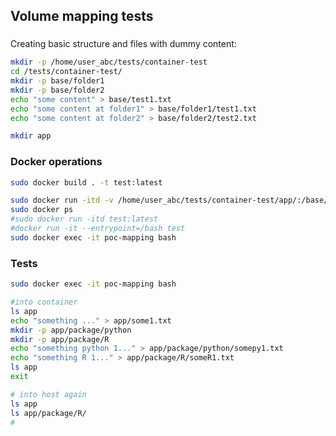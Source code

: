 ## Volume mapping tests

### 
Creating basic structure and files with dummy content:

```bash
mkdir -p /home/user_abc/tests/container-test
cd /tests/container-test/
mkdir -p base/folder1
mkdir -p base/folder2
echo "some content" > base/test1.txt
echo "some content at folder1" > base/folder1/test1.txt
echo "some content at folder2" > base/folder2/test2.txt

mkdir app
```

### Docker operations
```bash
sudo docker build . -t test:latest

sudo docker run -itd -v /home/user_abc/tests/container-test/app/:/base/app/ --name poc-mapping  test:latest
sudo docker ps
#sudo docker run -itd test:latest
#docker run -it --entrypoint=/bash test
sudo docker exec -it poc-mapping bash
```

### Tests
```bash
sudo docker exec -it poc-mapping bash

#into container
ls app
echo "something ..." > app/some1.txt
mkdir -p app/package/python
mkdir -p app/package/R
echo "something python 1..." > app/package/python/somepy1.txt
echo "something R 1..." > app/package/R/someR1.txt
ls app
exit

# into host again
ls app
ls app/package/R/
#

```
